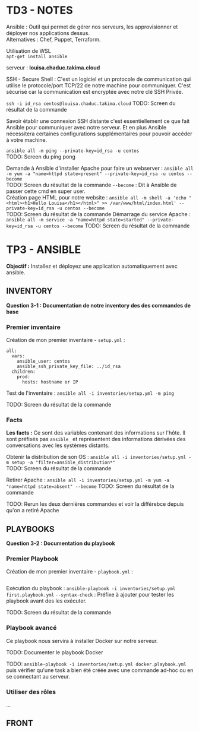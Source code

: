 # TD3 - NOTES

Ansible : Outil qui permet de gérer nos serveurs, les approvisionner et déployer nos applications dessus.  
Alternatives : Chef, Puppet, Terraform.

Utilisation de WSL  
`apt-get install ansible`

serveur : **louisa.chaduc.takima.cloud**

SSH - Secure Shell : C'est un logiciel et un protocole de communication qui utilise le protocole/port TCP/22 de notre machine pour communiquer. C'est sécurisé car la communication est encryptée avec notre clé SSH Privée.

`ssh -i id_rsa centos@louisa.chaduc.takima.cloud`
TODO: Screen du résultat de la commande

Savoir établir une connexion SSH distante c'est essentiellement ce que fait Ansible pour communiquer avec notre serveur. Et en plus Ansible nécessitera certaines configurations supplémentaires pour pouvoir accéder à votre machine.

`ansible all -m ping --private-key=id_rsa -u centos`  
TODO: Screen du ping pong

Demande à Ansible d'installer Apache pour faire un webserver : `ansible all -m yum -a "name=httpd state=present" --private-key=id_rsa -u centos --become`  
TODO: Screen du résultat de la commande
`--become` : Dit à Ansible de passer cette cmd en super user.  
Création page HTML pour notre website : `ansible all -m shell -a 'echo "<html><h1>Hello Louisa</h1></html>" >> /var/www/html/index.html' --private-key=id_rsa -u centos --become`  
TODO: Screen du résultat de la commande
Démarrage du service Apache : `ansible all -m service -a "name=httpd state=started" --private-key=id_rsa -u centos --become`
TODO: Screen du résultat de la commande

# TP3 - ANSIBLE

**Objectif :** Installez et déployez une application automatiquement avec ansible.

## INVENTORY

**Question 3-1 : Documentation de notre inventory des des commandes de base**

### Premier inventaire

Création de mon premier inventaire - `setup.yml` :

```
all:
  vars:
    ansible_user: centos
    ansible_ssh_private_key_file: ../id_rsa
  children:
    prod:
      hosts: hostname or IP
```

Test de l'inventaire : `ansible all -i inventories/setup.yml -m ping`

TODO: Screen du résultat de la commande

### Facts 

**Les facts :** Ce sont des variables contenant des informations sur l'hôte. Il sont préfixés pas `ansible_` et représentent des informations dérivées des conversations avec les systèmes distants.

Obtenir la distribution de son OS : `ansible all -i inventories/setup.yml -m setup -a "filter=ansible_distribution*"`  
TODO: Screen du résultat de la commande

Retirer Apache : `ansible all -i inventories/setup.yml -m yum -a "name=httpd state=absent" --become`
TODO: Screen du résultat de la commande

TODO: Rerun les deux dernières commandes et voir la différebce depuis qu'on a retiré Apache

## PLAYBOOKS

**Question 3-2 : Documentation du playbook**

### Premier Playbook 

Création de mon premier inventaire - `playbook.yml` :

```

```

Exécution du playbook : `ansible-playbook -i inventories/setup.yml first.playbook.yml`
`--syntax-check` : Préfixe à ajouter pour tester les playbook avant des les exécuter.  

TODO: Screen du résultat de la commande

### Playbook avancé

Ce playbook nous servira à installer Docker sur notre serveur. 

TODO: Documenter le playbook Docker

TODO: `ansible-playbook -i inventories/setup.yml docker.playbook.yml` puis vérifier qu'une task a bien été créée avec une commande ad-hoc ou en se connectant au serveur.

### Utiliser des rôles



...

## FRONT

